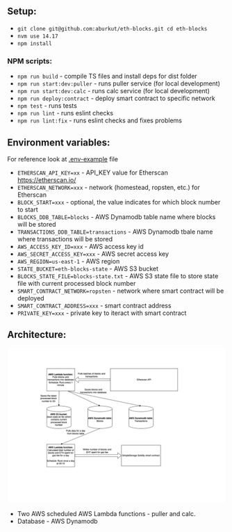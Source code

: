## Setup:

- `git clone git@github.com:aburkut/eth-blocks.git cd eth-blocks`
- `nvm use 14.17`
- `npm install`

### NPM scripts:
- `npm run build` - compile TS files and install deps for dist folder
- `npm run start:dev:puller` - runs puller service (for local development)
- `npm run start:dev:calc` - runs calc service (for local development)
- `npm run deploy:contract` - deploy smart contract to specific network
- `npm test` - runs tests
- `npm run lint` - runs eslint checks
- `npm run lint:fix` - runs eslint checks and fixes problems

## Environment variables:

For reference look at [.env-example](.env-example) file

- `ETHERSCAN_API_KEY=xx` - API_KEY value for Etherscan https://etherscan.io/
- `ETHERSCAN_NETWORK=xxx` - network (homestead, ropsten, etc.) for Etherscan
- `BLOCK_START=xxx` - optional, the value indicates for which block number to start
- `BLOCKS_DDB_TABLE=blocks` - AWS Dynamodb table name where blocks will be stored
- `TRANSACTIONS_DDB_TABLE=transactions` - AWS Dynamodb tbale name where transactions will be stored
- `AWS_ACCESS_KEY_ID=xxx` - AWS access key id
- `AWS_SECRET_ACCESS_KEY=xxx` - AWS secret access key
- `AWS_REGION=us-east-1` - AWS region
- `STATE_BUCKET=eth-blocks-state` - AWS S3 bucket 
- `BLOCKS_STATE_FILE=blocks-state.txt` - AWS S3 state file to store state file with current processed block number
- `SMART_CONTRACT_NETWORK=ropsten` - network where smart contract will be deployed
- `SMART_CONTRACT_ADDRESS=xxx` - smart contract address
- `PRIVATE_KEY=xxx` - private key to iteract with smart contract


## Architecture:

![Diagram](Diagram.png)

- Two AWS scheduled AWS Lambda functions - puller and calc.
- Database - AWS Dynamodb 
